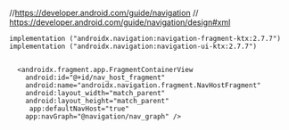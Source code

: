 //https://developer.android.com/guide/navigation
// https://developer.android.com/guide/navigation/design#xml

    implementation ("androidx.navigation:navigation-fragment-ktx:2.7.7")
    implementation ("androidx.navigation:navigation-ui-ktx:2.7.7")


      <androidx.fragment.app.FragmentContainerView
        android:id="@+id/nav_host_fragment"
        android:name="androidx.navigation.fragment.NavHostFragment"
        android:layout_width="match_parent"
        android:layout_height="match_parent"
         app:defaultNavHost="true"
        app:navGraph="@navigation/nav_graph" />
